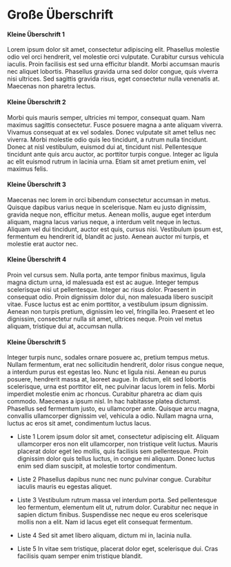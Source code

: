 # Große Überschrift 

#### Kleine Überschrift 1
Lorem ipsum dolor sit amet, consectetur adipiscing elit. Phasellus molestie odio vel orci hendrerit, vel molestie orci vulputate. Curabitur cursus vehicula iaculis. Proin facilisis est sed urna efficitur blandit. Morbi accumsan mauris nec aliquet lobortis. Phasellus gravida urna sed dolor congue, quis viverra nisi ultrices. Sed sagittis gravida risus, eget consectetur nulla venenatis at. Maecenas non pharetra lectus.

#### Kleine Überschrift 2
Morbi quis mauris semper, ultricies mi tempor, consequat quam. Nam maximus sagittis consectetur. Fusce posuere magna a ante aliquam viverra. Vivamus consequat at ex vel sodales. Donec vulputate sit amet tellus nec viverra. Morbi molestie odio quis leo tincidunt, a rutrum nulla tincidunt. Donec at nisl vestibulum, euismod dui at, tincidunt nisl. Pellentesque tincidunt ante quis arcu auctor, ac porttitor turpis congue. Integer ac ligula ac elit euismod rutrum in lacinia urna. Etiam sit amet pretium enim, vel maximus felis.

#### Kleine Überschrift 3
Maecenas nec lorem in orci bibendum consectetur accumsan in metus. Quisque dapibus varius neque in scelerisque. Nam eu justo dignissim, gravida neque non, efficitur metus. Aenean mollis, augue eget interdum aliquam, magna lacus varius neque, a interdum velit neque in lectus. Aliquam vel dui tincidunt, auctor est quis, cursus nisi. Vestibulum ipsum est, fermentum eu hendrerit id, blandit ac justo. Aenean auctor mi turpis, et molestie erat auctor nec.

#### Kleine Überschrift 4
Proin vel cursus sem. Nulla porta, ante tempor finibus maximus, ligula magna dictum urna, id malesuada est est ac augue. Integer tempus scelerisque nisi ut pellentesque. Integer ac risus dolor. Praesent in consequat odio. Proin dignissim dolor dui, non malesuada libero suscipit vitae. Fusce luctus est ac enim porttitor, a vestibulum ipsum dignissim. Aenean non turpis pretium, dignissim leo vel, fringilla leo. Praesent et leo dignissim, consectetur nulla sit amet, ultrices neque. Proin vel metus aliquam, tristique dui at, accumsan nulla.

#### Kleine Überschrift 5
Integer turpis nunc, sodales ornare posuere ac, pretium tempus metus. Nullam fermentum, erat nec sollicitudin hendrerit, dolor risus congue neque, a interdum purus est egestas leo. Nunc et ligula nisi. Aenean eu purus posuere, hendrerit massa at, laoreet augue. In dictum, elit sed lobortis scelerisque, urna est porttitor elit, nec pulvinar lacus lorem in felis. Morbi imperdiet molestie enim ac rhoncus. Curabitur pharetra ac diam quis commodo. Maecenas a ipsum nisl. In hac habitasse platea dictumst. Phasellus sed fermentum justo, eu ullamcorper ante. Quisque arcu magna, convallis ullamcorper dignissim vel, vehicula a odio. Nullam magna urna, luctus ac eros sit amet, condimentum luctus lacus.

- Liste 1
    Lorem ipsum dolor sit amet, consectetur adipiscing elit.
    Aliquam ullamcorper eros non elit ullamcorper, non tristique velit luctus.
    Mauris placerat dolor eget leo mollis, quis facilisis sem pellentesque.
    Proin dignissim dolor quis tellus luctus, in congue mi aliquam.
    Donec luctus enim sed diam suscipit, at molestie tortor condimentum.

- Liste 2
    Phasellus dapibus nunc nec nunc pulvinar congue.
    Curabitur iaculis mauris eu egestas aliquet.

- Liste 3
    Vestibulum rutrum massa vel interdum porta.
    Sed pellentesque leo fermentum, elementum elit ut, rutrum dolor.
    Curabitur nec neque in sapien dictum finibus.
    Suspendisse nec neque eu eros scelerisque mollis non a elit.
    Nam id lacus eget elit consequat fermentum.

- Liste 4
    Sed sit amet libero aliquam, dictum mi in, lacinia nulla.

- Liste 5
    In vitae sem tristique, placerat dolor eget, scelerisque dui.
    Cras facilisis quam semper enim tristique blandit.